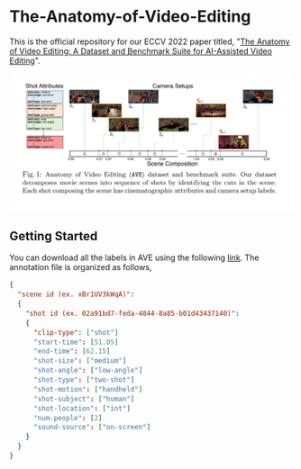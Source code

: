 # The-Anatomy-of-Video-Editing
This is the official repository for our ECCV 2022 paper titled, "[The Anatomy of Video Editing: A Dataset and Benchmark Suite for AI-Assisted Video Editing](https://www.ecva.net/papers/eccv_2022/papers_ECCV/papers/136680195.pdf)".

![image info](./overview.PNG)

## Getting Started
You can download all the labels in AVE using the following [link](https://drive.google.com/file/d/1b_4yO94UbkkUAiRo4TB6QLfNef4WQ3t-/view). The annotation file is organized as follows,

```json
{
  "scene id (ex. xBr1UV3kWqA)":
  {
    "shot id (ex. 02a91bd7-feda-4844-8a85-b01d43437140)":
    {
      "clip-type": ["shot"]
      "start-time": [51.05]
      "end-time": [62.15]
      "shot-size": ["medium"]
      "shot-angle": ["low-angle"]
      "shot-type": ["two-shot"]
      "shot-motion": ["handheld"]
      "shot-subject": ["human"]
      "shot-location": ["int"]
      "num-people": [2]
      "sound-source": ["on-screen"]
    }
  }
}
```
